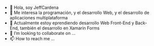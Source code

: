 - 👋 Hola, soy JeffCardena
- 👀 Me interesa la programación, y el desarrollo Web, y el desarrollo de aplicaciones multiplataforma
- 🌱 Actualmente estoy eprendiendo desarrollo Web Front-End y Back-End, también el desarrollo en Xamarin Forms
- 💞️ I’m looking to collaborate on ...
- 📫 How to reach me ...

<!---
JeffCardena/JeffCardena is a ✨ special ✨ repository because its `README.md` (this file) appears on your GitHub profile.
You can click the Preview link to take a look at your changes.
--->
